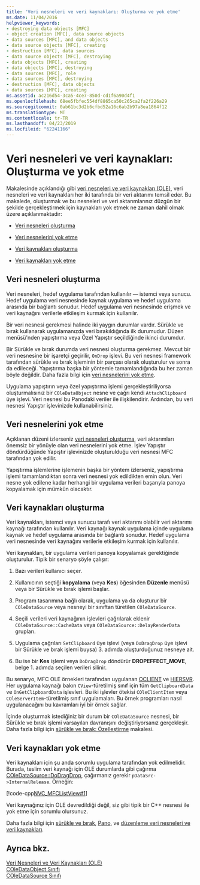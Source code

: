 ```yaml
---
title: 'Veri nesneleri ve veri kaynakları: Oluşturma ve yok etme'
ms.date: 11/04/2016
helpviewer_keywords:
- destroying data objects [MFC]
- object creation [MFC], data source objects
- data sources [MFC], and data objects
- data source objects [MFC], creating
- destruction [MFC], data sources
- data source objects [MFC], destroying
- data objects [MFC], creating
- data objects [MFC], destroying
- data sources [MFC], role
- data sources [MFC], destroying
- destruction [MFC], data objects
- data sources [MFC], creating
ms.assetid: ac216d54-3ca5-4ce7-850d-cd1f6a90d4f1
ms.openlocfilehash: 68ee5fbfec554df8865ca50c265ca2fa2f226a29
ms.sourcegitcommit: 0ab61bc3d2b6cfbd52a16c6ab2b97a8ea1864f12
ms.translationtype: MT
ms.contentlocale: tr-TR
ms.lasthandoff: 04/23/2019
ms.locfileid: "62241166"
---
```

# <a name="data-objects-and-data-sources-creation-and-destruction"></a>Veri nesneleri ve veri kaynakları: Oluşturma ve yok etme

Makalesinde açıklandığı gibi [veri nesneleri ve veri kaynakları (OLE)](../mfc/data-objects-and-data-sources-ole.md), veri nesneleri ve veri kaynakları her iki tarafında bir veri aktarımı temsil eder. Bu makalede, oluşturmak ve bu nesneleri ve veri aktarımlarınız düzgün bir şekilde gerçekleştirmek için kaynakları yok etmek ne zaman dahil olmak üzere açıklanmaktadır:

- [Veri nesneleri oluşturma](#_core_creating_data_objects)

- [Veri nesnelerini yok etme](#_core_destroying_data_objects)

- [Veri kaynakları oluşturma](#_core_creating_data_sources)

- [Veri kaynakları yok etme](#_core_destroying_data_sources)

##  <a name="_core_creating_data_objects"></a> Veri nesneleri oluşturma

Veri nesneleri, hedef uygulama tarafından kullanılır — istemci veya sunucu. Hedef uygulama veri nesnesinde kaynak uygulama ve hedef uygulama arasında bir bağlantı sonudur. Hedef uygulama veri nesnesinde erişmek ve veri kaynağını verilerle etkileşim kurmak için kullanılır.

Bir veri nesnesi gerekmesi halinde iki yaygın durumlar vardır. Sürükle ve bırak kullanarak uygulamanızda veri bırakıldığında ilk durumudur. Düzen menüsü'nden yapıştırma veya Özel Yapıştır seçildiğinde ikinci durumdur.

Bir Sürükle ve bırak durumda veri nesnesi oluşturma gerekmez. Mevcut bir veri nesnesine bir işaretçi geçirilir, `OnDrop` işlevi. Bu veri nesnesi framework tarafından sürükle ve bırak işleminin bir parçası olarak oluşturulur ve sonra da edileceği. Yapıştırma başka bir yöntemle tamamlandığında bu her zaman böyle değildir. Daha fazla bilgi için [veri nesnelerini yok etme](#_core_destroying_data_objects).

Uygulama yapıştırın veya özel yapıştırma işlemi gerçekleştiriliyorsa oluşturmalısınız bir `COleDataObject` nesne ve çağrı kendi `AttachClipboard` üye işlevi. Veri nesnesi bu Panodaki veriler ile ilişkilendirir. Ardından, bu veri nesnesi Yapıştır işlevinizde kullanabilirsiniz.

##  <a name="_core_destroying_data_objects"></a> Veri nesnelerini yok etme

Açıklanan düzeni izlerseniz [veri nesneleri oluşturma](#_core_creating_data_objects), veri aktarımları önemsiz bir yönüyle olan veri nesnelerini yok etme. İşlev Yapıştır döndürdüğünde Yapıştır işlevinizde oluşturulduğu veri nesnesi MFC tarafından yok edilir.

Yapıştırma işlemlerine işlemenin başka bir yöntem izlerseniz, yapıştırma işlemi tamamlandıktan sonra veri nesnesi yok edildikten emin olun. Veri nesne yok edilene kadar herhangi bir uygulama verileri başarıyla panoya kopyalamak için mümkün olacaktır.

##  <a name="_core_creating_data_sources"></a> Veri kaynakları oluşturma

Veri kaynakları, istemci veya sunucu tarafı veri aktarımı olabilir veri aktarımı kaynağı tarafından kullanılır. Veri kaynağı kaynak uygulama içinde uygulama kaynak ve hedef uygulama arasında bir bağlantı sonudur. Hedef uygulama veri nesnesinde veri kaynağını verilerle etkileşim kurmak için kullanılır.

Veri kaynakları, bir uygulama verileri panoya kopyalamak gerektiğinde oluşturulur. Tipik bir senaryo şöyle çalışır:

1. Bazı verileri kullanıcı seçer.

1. Kullanıcının seçtiği **kopyalama** (veya **Kes**) öğesinden **Düzenle** menüsü veya bir Sürükle ve bırak işlemi başlar.

1. Program tasarımına bağlı olarak, uygulama ya da oluşturur bir `COleDataSource` veya nesneyi bir sınıftan türetilen `COleDataSource`.

1. Seçili verileri veri kaynağının işlevleri çağrılarak eklenir `COleDataSource::CacheData` veya `COleDataSource::DelayRenderData` grupları.

1. Uygulama çağrıları `SetClipboard` üye işlevi (veya `DoDragDrop` üye işlevi bir Sürükle ve bırak işlemi buysa) 3. adımda oluşturduğunuz nesneye ait.

1. Bu ise bir **Kes** işlemi veya `DoDragDrop` döndürür **DROPEFFECT_MOVE**, belge 1. adımda seçilen verileri silinir.

Bu senaryo, MFC OLE örnekleri tarafından uygulanan [OCLIENT](../overview/visual-cpp-samples.md) ve [HIERSVR](../overview/visual-cpp-samples.md). Her uygulama kaynağı bakın `CView`-türetilmiş sınıf için tüm `GetClipboardData` ve `OnGetClipboardData` işlevleri. Bu iki işlevler ötekisi `COleClientItem` veya `COleServerItem`-türetilmiş sınıf uygulamaları. Bu örnek programları nasıl uygulanacağını bu kavramları iyi bir örnek sağlar.

İçinde oluşturmak istediğiniz bir durum bir `COleDataSource` nesnesi, bir Sürükle ve bırak işlemi varsayılan davranışını değiştiriyorsanız gerçekleşir. Daha fazla bilgi için [sürükle ve bırak: Özelleştirme](../mfc/drag-and-drop-customizing.md) makalesi.

##  <a name="_core_destroying_data_sources"></a> Veri kaynakları yok etme

Veri kaynakları için şu anda sorumlu uygulama tarafından yok edilmelidir. Burada, teslim veri kaynağı için OLE durumlarda gibi çağırma [COleDataSource::DoDragDrop](../mfc/reference/coledatasource-class.md#dodragdrop), çağırmanız gerekir `pDataSrc->InternalRelease`. Örneğin:

[!code-cpp[NVC_MFCListView#1](../atl/reference/codesnippet/cpp/data-objects-and-data-sources-creation-and-destruction_1.cpp)]

Veri kaynağınız için OLE devredildiği değil, siz gibi tipik bir C++ nesnesi ile yok etme için sorumlu olursunuz.

Daha fazla bilgi için [sürükle ve bırak](../mfc/drag-and-drop-ole.md), [Pano](../mfc/clipboard.md), ve [düzenleme veri nesneleri ve veri kaynakları](../mfc/data-objects-and-data-sources-manipulation.md).

## <a name="see-also"></a>Ayrıca bkz.

[Veri Nesneleri ve Veri Kaynakları (OLE)](../mfc/data-objects-and-data-sources-ole.md)<br/>
[COleDataObject Sınıfı](../mfc/reference/coledataobject-class.md)<br/>
[COleDataSource Sınıfı](../mfc/reference/coledatasource-class.md)
